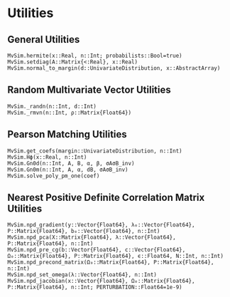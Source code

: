 # Utilities

## General Utilities

```@docs
MvSim.hermite(x::Real, n::Int; probabilists::Bool=true)
MvSim.setdiag(A::Matrix{<:Real}, x::Real)
MvSim.normal_to_margin(d::UnivariateDistribution, x::AbstractArray)
```

## Random Multivariate Vector Utilities

```@docs
MvSim._randn(n::Int, d::Int)
MvSim._rmvn(n::Int, ρ::Matrix{Float64})
```

## Pearson Matching Utilities

```@docs
MvSim.get_coefs(margin::UnivariateDistribution, n::Int)
MvSim.Hϕ(x::Real, n::Int)
MvSim.Gn0d(n::Int, A, B, α, β, σAσB_inv)
MvSim.Gn0m(n::Int, A, α, dB, σAσB_inv)
MvSim.solve_poly_pm_one(coef)
```

## Nearest Positive Definite Correlation Matrix Utilities

```@docs
MvSim.npd_gradient(y::Vector{Float64}, λ₀::Vector{Float64}, P::Matrix{Float64}, b₀::Vector{Float64}, n::Int)
MvSim.npd_pca(X::Matrix{Float64}, λ::Vector{Float64}, P::Matrix{Float64}, n::Int)
MvSim.npd_pre_cg(b::Vector{Float64}, c::Vector{Float64}, Ω₀::Matrix{Float64}, P::Matrix{Float64}, ϵ::Float64, N::Int, n::Int)
MvSim.npd_precond_matrix(Ω₀::Matrix{Float64}, P::Matrix{Float64}, n::Int)
MvSim.npd_set_omega(λ::Vector{Float64}, n::Int)
MvSim.npd_jacobian(x::Vector{Float64}, Ω₀::Matrix{Float64}, P::Matrix{Float64}, n::Int; PERTURBATION::Float64=1e-9)
```


